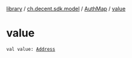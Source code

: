 [library](../../index.md) / [ch.decent.sdk.model](../index.md) / [AuthMap](index.md) / [value](./value.md)

# value

`val value: `[`Address`](../../ch.decent.sdk.crypto/-address/index.md)
